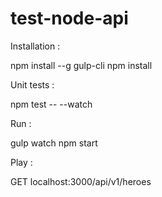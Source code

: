 # test-node-api

Installation : 

npm install --g gulp-cli
npm install

Unit tests :

npm test -- --watch

Run :

gulp watch
npm start

Play :

GET localhost:3000/api/v1/heroes